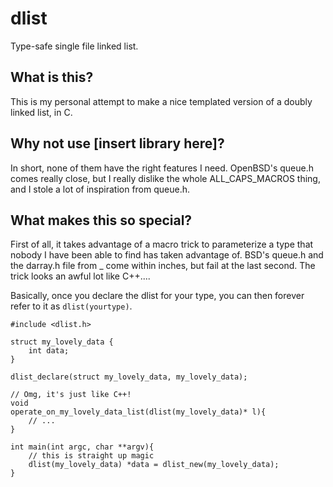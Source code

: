 # dlist
Type-safe single file linked list.

## What is this?
This is my personal attempt to make a nice templated version of a doubly linked list, in C. 

## Why not use [insert library here]?
In short, none of them have the right features I need. OpenBSD's queue.h comes really close, but I really dislike the whole ALL_CAPS_MACROS thing, and I
stole a lot of inspiration from queue.h.

## What makes this so special?
First of all, it takes advantage of a macro trick to parameterize a type that nobody I have been able to find has taken advantage of. BSD's queue.h and the darray.h file from _ 
come within inches, but fail at the last second. The trick looks an awful lot like C++....

Basically, once you declare the dlist for your type, you can then forever refer to it as `dlist(yourtype)`.

```
#include <dlist.h>

struct my_lovely_data {
    int data;
}

dlist_declare(struct my_lovely_data, my_lovely_data);

// Omg, it's just like C++!
void
operate_on_my_lovely_data_list(dlist(my_lovely_data)* l){
    // ...
}

int main(int argc, char **argv){
    // this is straight up magic
    dlist(my_lovely_data) *data = dlist_new(my_lovely_data);
}
```
